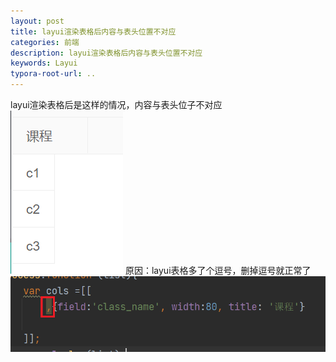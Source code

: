 ```yaml
---
layout: post
title: layui渲染表格后内容与表头位置不对应
categories: 前端
description: layui渲染表格后内容与表头位置不对应
keywords: Layui
typora-root-url: ..
---
```


layui渲染表格后是这样的情况，内容与表头位子不对应
![image.png](/images/posts/layui-xuan-ran-biao-ge-hou-nei-rong-yu-biao-tou-wei-zhi-bu-dui-ying/image-e903a399158e45fdb7d70a48d9b170f0.png)
原因：layui表格多了个逗号，删掉逗号就正常了
![image.png](/images/posts/layui-xuan-ran-biao-ge-hou-nei-rong-yu-biao-tou-wei-zhi-bu-dui-ying/image-c4ae7aeaae314b7993ca3cf415331b79.png)
<!--stackedit_data:
eyJoaXN0b3J5IjpbLTU5Njg2MTQ3NF19
-->